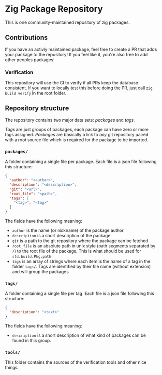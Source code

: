 # Zig Package Repository

This is one community-maintained repository of zig packages.

## Contributions
If you have an activly maintained package, feel free to create a PR that adds your package to the repository! If you feel like it, you're also free to add other peoples packages!

### Verification
This repository will use the CI to verify if all PRs keep the database consistent. If you want to locally test this before doing the PR, just call `zig build verify` in the root folder.

## Repository structure

The repository contains two major data sets: *packages* and *tags*.

*Tags* are just groups of packages, each package can have zero or more tags assigned. *Packages* are basically a link to *any* git repository paired with a root source file which is required for the package to be imported.

### `packages/`
A folder containing a single file per package. Each file is a json file following this structure:
```json
{
  "author": "<author>",
  "description": "<description>",
  "git": "<url>",
  "root_file": "<path>",
  "tags": [
    "<tag>", "<tag>"
  ]
}
```

The fields have the following meaning:
- `author` is the name (or nickname) of the package author
- `description` is a short description of the package
- `git` is a path to the git repository where the package can be fetched
- `root_file` is an absolute path in unix style (path segments separated by `/`) to the root file of the package. This is what should be used for `std.build.Pkg.path`
- `tags` is an array of strings where each item is the name of a tag in the folder `tags/`. Tags are identified by their file name (without extension) and will group the packages

### `tags/`
A folder containing a single file per tag. Each file is a json file following this structure:
```json
{
  "description": "<text>"
}
```

The fields have the following meaning:
- `description` is a short description of what kind of packages can be found in this group.

### `tools/`

This folder contains the sources of the verification tools and other nice things.
